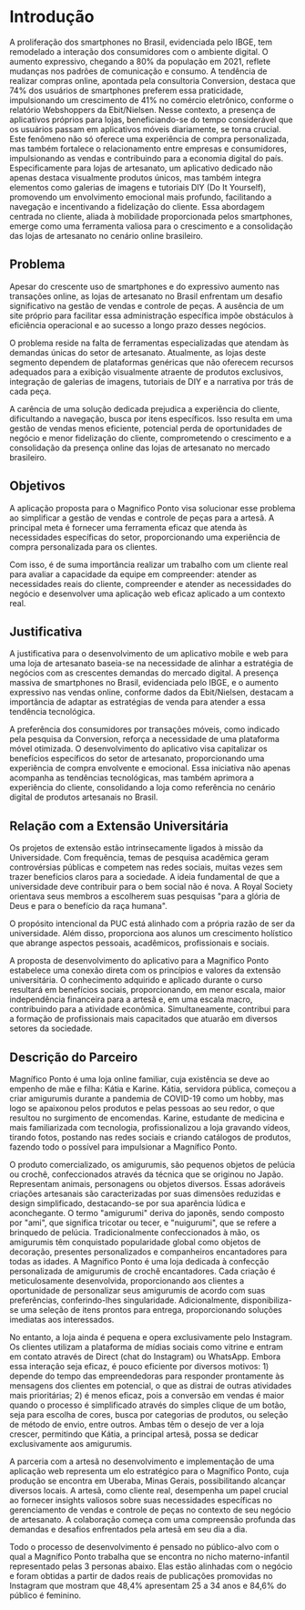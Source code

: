 # Introdução

A proliferação dos smartphones no Brasil, evidenciada pelo IBGE, tem remodelado a interação dos consumidores com o ambiente digital. O aumento expressivo, chegando a 80% da população em 2021, reflete mudanças nos padrões de comunicação e consumo. A tendência de realizar compras online, apontada pela consultoria Conversion, destaca que 74% dos usuários de smartphones preferem essa praticidade, impulsionando um crescimento de 41% no comércio eletrônico, conforme o relatório Webshoppers da Ebit/Nielsen. Nesse contexto, a presença de aplicativos próprios para lojas, beneficiando-se do tempo considerável que os usuários passam em aplicativos móveis diariamente, se torna crucial. Este fenômeno não só oferece uma experiência de compra personalizada, mas também fortalece o relacionamento entre empresas e consumidores, impulsionando as vendas e contribuindo para a economia digital do país. Especificamente para lojas de artesanato, um aplicativo dedicado não apenas destaca visualmente produtos únicos, mas também integra elementos como galerias de imagens e tutoriais DIY (Do It Yourself), promovendo um envolvimento emocional mais profundo, facilitando a navegação e incentivando a fidelização do cliente. Essa abordagem centrada no cliente, aliada à mobilidade proporcionada pelos smartphones, emerge como uma ferramenta valiosa para o crescimento e a consolidação das lojas de artesanato no cenário online brasileiro.

## Problema
Apesar do crescente uso de smartphones e do expressivo aumento nas transações online, as lojas de artesanato no Brasil enfrentam um desafio significativo na gestão de vendas e controle de peças. A ausência de um site próprio para facilitar essa administração específica impõe obstáculos à eficiência operacional e ao sucesso a longo prazo desses negócios. 

O problema reside na falta de ferramentas especializadas que atendam às demandas únicas do setor de artesanato. Atualmente, as lojas deste segmento dependem de plataformas genéricas que não oferecem recursos adequados para a exibição visualmente atraente de produtos exclusivos, integração de galerias de imagens, tutoriais de DIY e a narrativa por trás de cada peça. 

A carência de uma solução dedicada prejudica a experiência do cliente, dificultando a navegação, busca por itens específicos. Isso resulta em uma gestão de vendas menos eficiente, potencial perda de oportunidades de negócio e menor fidelização do cliente, comprometendo o crescimento e a consolidação da presença online das lojas de artesanato no mercado brasileiro. 

## Objetivos

A aplicação proposta para o Magnifico Ponto visa solucionar esse problema ao simplificar a gestão de vendas e controle de peças para a artesã. A principal meta é fornecer uma ferramenta eficaz que atenda às necessidades específicas do setor, proporcionando uma experiência de compra personalizada para os clientes. 

Com isso, é de suma importância realizar um trabalho com um cliente real para avaliar a capacidade da equipe em compreender: atender as necessidades reais do cliente, compreender e atender as necessidades do negócio e desenvolver uma aplicação web eficaz aplicado a um contexto real. 

## Justificativa

A justificativa para o desenvolvimento de um aplicativo mobile e web para uma loja de artesanato baseia-se na necessidade de alinhar a estratégia de negócios com as crescentes demandas do mercado digital. A presença massiva de smartphones no Brasil, evidenciada pelo IBGE, e o aumento expressivo nas vendas online, conforme dados da Ebit/Nielsen, destacam a importância de adaptar as estratégias de venda para atender a essa tendência tecnológica. 

A preferência dos consumidores por transações móveis, como indicado pela pesquisa da Conversion, reforça a necessidade de uma plataforma móvel otimizada. O desenvolvimento do aplicativo visa capitalizar os benefícios específicos do setor de artesanato, proporcionando uma experiência de compra envolvente e emocional. Essa iniciativa não apenas acompanha as tendências tecnológicas, mas também aprimora a experiência do cliente, consolidando a loja como referência no cenário digital de produtos artesanais no Brasil. 

## Relação com a Extensão Universitária

Os projetos de extensão estão intrinsecamente ligados à missão da Universidade. Com frequência, temas de pesquisa acadêmica geram controvérsias públicas e competem nas redes sociais, muitas vezes sem trazer benefícios claros para a sociedade. A ideia fundamental de que a universidade deve contribuir para o bem social não é nova. A Royal Society orientava seus membros a escolherem suas pesquisas "para a glória de Deus e para o benefício da raça humana".   

O propósito intencional da PUC está alinhado com a própria razão de ser da universidade. Além disso, proporciona aos alunos um crescimento holístico que abrange aspectos pessoais, acadêmicos, profissionais e sociais.  

A proposta de desenvolvimento do aplicativo para a Magnifico Ponto estabelece uma conexão direta com os princípios e valores da extensão universitária. O conhecimento adquirido e aplicado durante o curso resultará em benefícios sociais, proporcionando, em menor escala, maior independência financeira para a artesã e, em uma escala macro, contribuindo para a atividade econômica. Simultaneamente, contribui para a formação de profissionais mais capacitados que atuarão em diversos setores da sociedade. 

## Descrição do Parceiro

Magnífico Ponto é uma loja online familiar, cuja existência se deve ao empenho de mãe e filha: Kátia e Karine. Kátia, servidora pública, começou a criar amigurumis durante a pandemia de COVID-19 como um hobby, mas logo se apaixonou pelos produtos e pelas pessoas ao seu redor, o que resultou no surgimento de encomendas. Karine, estudante de medicina e mais familiarizada com tecnologia, profissionalizou a loja gravando vídeos, tirando fotos, postando nas redes sociais e criando catálogos de produtos, fazendo todo o possível para impulsionar a Magnífico Ponto. 

O produto comercializado, os amigurumis, são pequenos objetos de pelúcia ou crochê, confeccionados através da técnica que se originou no Japão. Representam animais, personagens ou objetos diversos. Essas adoráveis criações artesanais são caracterizadas por suas dimensões reduzidas e design simplificado, destacando-se por sua aparência lúdica e aconchegante. O termo "amigurumi" deriva do japonês, sendo composto por "ami", que significa tricotar ou tecer, e "nuigurumi", que se refere a brinquedo de pelúcia. Tradicionalmente confeccionados à mão, os amigurumis têm conquistado popularidade global como objetos de decoração, presentes personalizados e companheiros encantadores para todas as idades. A Magnífico Ponto é uma loja dedicada à confecção personalizada de amigurumis de crochê encantadores. Cada criação é meticulosamente desenvolvida, proporcionando aos clientes a oportunidade de personalizar seus amigurumis de acordo com suas preferências, conferindo-lhes singularidade. Adicionalmente, disponibiliza-se uma seleção de itens prontos para entrega, proporcionando soluções imediatas aos interessados. 

No entanto, a loja ainda é pequena e opera exclusivamente pelo Instagram. Os clientes utilizam a plataforma de mídias sociais como vitrine e entram em contato através de Direct (chat do Instagram) ou WhatsApp. Embora essa interação seja eficaz, é pouco eficiente por diversos motivos: 1) depende do tempo das empreendedoras para responder prontamente às mensagens dos clientes em potencial, o que as distrai de outras atividades mais prioritárias; 2) é menos eficaz, pois a conversão em vendas é maior quando o processo é simplificado através do simples clique de um botão, seja para escolha de cores, busca por categorias de produtos, ou seleção de método de envio, entre outros. Ambas têm o desejo de ver a loja crescer, permitindo que Kátia, a principal artesã, possa se dedicar exclusivamente aos amigurumis. 

A parceria com a artesã no desenvolvimento e implementação de uma aplicação web representa um elo estratégico para o Magnífico Ponto, cuja produção se encontra em Uberaba, Minas Gerais, possibilitando alcançar diversos locais. A artesã, como cliente real, desempenha um papel crucial ao fornecer insights valiosos sobre suas necessidades específicas no gerenciamento de vendas e controle de peças no contexto de seu negócio de artesanato. A colaboração começa com uma compreensão profunda das demandas e desafios enfrentados pela artesã em seu dia a dia. 

Todo o processo de desenvolvimento é pensado no público-alvo com o qual a Magnífico Ponto trabalha que se encontra no nicho materno-infantil representado pelas 3 personas abaixo. Elas estão alinhadas com o negócio e foram obtidas a partir de dados reais de publicações promovidas no Instagram que mostram que 48,4% apresentam 25 a 34 anos e 84,6% do público é feminino. 
